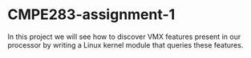 # CMPE283-assignment-1
In this project we will see how to discover VMX features present in our processor by writing a Linux kernel module that queries these features.
